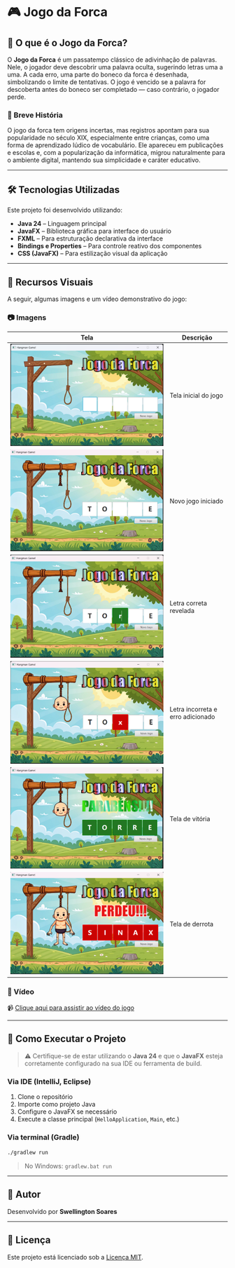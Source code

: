 # 🎮 Jogo da Forca

## 🧠 O que é o Jogo da Forca?

O **Jogo da Forca** é um passatempo clássico de adivinhação de palavras. Nele, o jogador deve descobrir uma palavra oculta, sugerindo letras uma a uma. A cada erro, uma parte do boneco da forca é desenhada, simbolizando o limite de tentativas. O jogo é vencido se a palavra for descoberta antes do boneco ser completado — caso contrário, o jogador perde.

### 📜 Breve História

O jogo da forca tem origens incertas, mas registros apontam para sua popularidade no século XIX, especialmente entre crianças, como uma forma de aprendizado lúdico de vocabulário. Ele apareceu em publicações e escolas e, com a popularização da informática, migrou naturalmente para o ambiente digital, mantendo sua simplicidade e caráter educativo.

---

## 🛠️ Tecnologias Utilizadas

Este projeto foi desenvolvido utilizando:

- **Java 24** – Linguagem principal
- **JavaFX** – Biblioteca gráfica para interface do usuário
- **FXML** – Para estruturação declarativa da interface
- **Bindings e Properties** – Para controle reativo dos componentes
- **CSS (JavaFX)** – Para estilização visual da aplicação

---

## 📁 Recursos Visuais

A seguir, algumas imagens e um vídeo demonstrativo do jogo:

### 📷 Imagens

| Tela                          | Descrição                        |
|------------------------------|----------------------------------|
| ![](doc/1-screen.png)        | Tela inicial do jogo             |
| ![](doc/2-novojogo.png)      | Novo jogo iniciado               |
| ![](doc/3-letracorreta.png)  | Letra correta revelada           |
| ![](doc/4-letraerrada.png)   | Letra incorreta e erro adicionado|
| ![](doc/5-vitoria.png)       | Tela de vitória                  |
| ![](doc/6-derrota.png)       | Tela de derrota                  |

### 🎥 Vídeo

📹 [Clique aqui para assistir ao vídeo do jogo](doc/video.mp4)

---

## 🚀 Como Executar o Projeto

> ⚠️ Certifique-se de estar utilizando o **Java 24** e que o **JavaFX** esteja corretamente configurado na sua IDE ou ferramenta de build.

### Via IDE (IntelliJ, Eclipse)

1. Clone o repositório
2. Importe como projeto Java
3. Configure o JavaFX se necessário
4. Execute a classe principal (`HelloApplication`, `Main`, etc.)

### Via terminal (Gradle)

```bash
./gradlew run
```

> No Windows: `gradlew.bat run`

---

## 👤 Autor

Desenvolvido por **Swellington Soares**

---

## 📝 Licença

Este projeto está licenciado sob a [Licença MIT](LICENSE).
